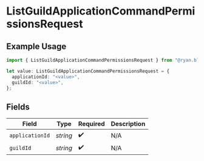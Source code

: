 # ListGuildApplicationCommandPermissionsRequest

## Example Usage

```typescript
import { ListGuildApplicationCommandPermissionsRequest } from "@ryan.blunden/discord/models/operations";

let value: ListGuildApplicationCommandPermissionsRequest = {
  applicationId: "<value>",
  guildId: "<value>",
};
```

## Fields

| Field              | Type               | Required           | Description        |
| ------------------ | ------------------ | ------------------ | ------------------ |
| `applicationId`    | *string*           | :heavy_check_mark: | N/A                |
| `guildId`          | *string*           | :heavy_check_mark: | N/A                |
